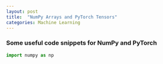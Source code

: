 ```yaml
---
layout: post
title:  "NumPy Arrays and PyTorch Tensors"
categories: Machine Learning
---
```


### Some useful code snippets for NumPy and PyTorch

```python
import numpy as np
```